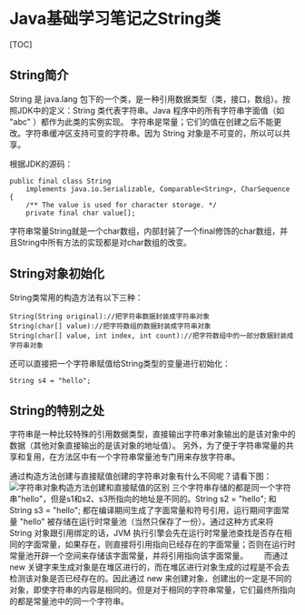 # Java基础学习笔记之String类

[TOC]

## String简介
String 是 java.lang 包下的一个类，是一种引用数据类型（类，接口，数组）。按照JDK中的定义：String 类代表字符串。Java 程序中的所有字符串字面值（如 "abc" ）都作为此类的实例实现。 字符串是常量；它们的值在创建之后不能更改。字符串缓冲区支持可变的字符串。因为 String 对象是不可变的，所以可以共享。

根据JDK的源码：
```
public final class String    
	implements java.io.Serializable, Comparable<String>, CharSequence {    
	/** The value is used for character storage. */  
	private final char value[];
```
字符串常量String就是一个char数组，内部封装了一个final修饰的char数组，并且String中所有方法的实现都是对char数组的改变。

## String对象初始化
String类常用的构造方法有以下三种：
```
String(String original)://把字符串数据封装成字符串对象
String(char[] value)://把字符数组的数据封装成字符串对象
String(char[] value, int index, int count)://把字符数组中的一部分数据封装成字符串对象
```
还可以直接把一个字符串赋值给String类型的变量进行初始化：
```
String s4 = "hello";
```
## String的特别之处
字符串是一种比较特殊的引用数据类型，直接输出字符串对象输出的是该对象中的数据（其他对象直接输出的是该对象的地址值）。 
另外，为了便于字符串常量的共享和复用，在方法区中有一个字符串常量池专门用来存放字符串。

通过构造方法创建与直接赋值创建的字符串对象有什么不同呢？请看下图：
![字符串对象构造方法创建和直接赋值的区别](./images/字符串对象构造方法创建和直接赋值的区别.bmp)
三个字符串存储的都是同一个字符串"hello"，但是s1和s2、s3所指向的地址是不同的。String s2 = "hello"; 和 String s3 = "hello"; 都在编译期间生成了字面常量和符号引用，运行期间字面常量 "hello" 被存储在运行时常量池（当然只保存了一份）。通过这种方式来将 String 对象跟引用绑定的话，JVM 执行引擎会先在运行时常量池查找是否存在相同的字面常量，如果存在，则直接将引用指向已经存在的字面常量；否则在运行时常量池开辟一个空间来存储该字面常量，并将引用指向该字面常量。　
　
而通过 new 关键字来生成对象是在堆区进行的，而在堆区进行对象生成的过程是不会去检测该对象是否已经存在的。因此通过 new 来创建对象，创建出的一定是不同的对象，即使字符串的内容是相同的。但是对于相同的字符串常量，它们最终所指向的都是常量池中的同一个字符串。